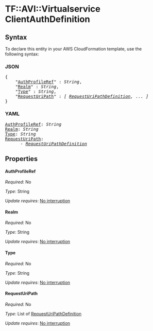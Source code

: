 # TF::AVI::Virtualservice ClientAuthDefinition

## Syntax

To declare this entity in your AWS CloudFormation template, use the following syntax:

### JSON

<pre>
{
    "<a href="#authprofileref" title="AuthProfileRef">AuthProfileRef</a>" : <i>String</i>,
    "<a href="#realm" title="Realm">Realm</a>" : <i>String</i>,
    "<a href="#type" title="Type">Type</a>" : <i>String</i>,
    "<a href="#requesturipath" title="RequestUriPath">RequestUriPath</a>" : <i>[ <a href="requesturipathdefinition.md">RequestUriPathDefinition</a>, ... ]</i>
}
</pre>

### YAML

<pre>
<a href="#authprofileref" title="AuthProfileRef">AuthProfileRef</a>: <i>String</i>
<a href="#realm" title="Realm">Realm</a>: <i>String</i>
<a href="#type" title="Type">Type</a>: <i>String</i>
<a href="#requesturipath" title="RequestUriPath">RequestUriPath</a>: <i>
      - <a href="requesturipathdefinition.md">RequestUriPathDefinition</a></i>
</pre>

## Properties

#### AuthProfileRef

_Required_: No

_Type_: String

_Update requires_: [No interruption](https://docs.aws.amazon.com/AWSCloudFormation/latest/UserGuide/using-cfn-updating-stacks-update-behaviors.html#update-no-interrupt)

#### Realm

_Required_: No

_Type_: String

_Update requires_: [No interruption](https://docs.aws.amazon.com/AWSCloudFormation/latest/UserGuide/using-cfn-updating-stacks-update-behaviors.html#update-no-interrupt)

#### Type

_Required_: No

_Type_: String

_Update requires_: [No interruption](https://docs.aws.amazon.com/AWSCloudFormation/latest/UserGuide/using-cfn-updating-stacks-update-behaviors.html#update-no-interrupt)

#### RequestUriPath

_Required_: No

_Type_: List of <a href="requesturipathdefinition.md">RequestUriPathDefinition</a>

_Update requires_: [No interruption](https://docs.aws.amazon.com/AWSCloudFormation/latest/UserGuide/using-cfn-updating-stacks-update-behaviors.html#update-no-interrupt)

